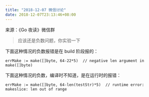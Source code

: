 ```yaml
---
title: "2018-12-07 微信讨论"
date: 2018-12-07T23:13:46+08:00
---
```


来源：《Go 夜读》微信群

>应该还是负数问题，你实验一下

下面这种情况的负数报错是在 build 阶段报的：

```golang
errMake := make([]byte, 64-22*5)  // negative len argument in make([]byte)
```

下面这种情况的负数，编译时不知道，是在运行时的报错：

```golang
errMake := make([]byte, 64-len(testStr)*5)  // runtime error: makeslice: len out of range
```
